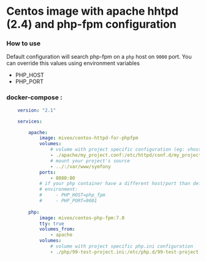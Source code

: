 # Centos image with apache hhtpd (2.4) and php-fpm configuration

### How to use
Default configuration will search php-fpm on a `php` host on `9000` port.
You can override this values using environment variables
 - PHP_HOST
 - PHP_PORT

 
### docker-compose : 
     
```yaml
    version: "2.1"

    services:

        apache:
            image: miveo/centos-httpd-for-phpfpm
            volumes:
                # volume with project specific configuration (eg: vhost)
                - ./apache/my_project.conf:/etc/httpd/conf.d/my_project.conf
                # mount your project's source 
                - ../:/var/www/symfony
            ports:
                - 8080:80
            # if your php container have a different host/port than default value, eg:
            # environment:
            #     - PHP_HOST=php_fpm
            #     - PHP_PORT=9001
    
        php:
            image: miveo/centos-php-fpm:7.0
            tty: true
            volumes_from:
                - apache
            volumes:
                # volume with project specific php.ini configuration
                - ./php/99-test-project.ini:/etc/php.d/99-test-project.ini
